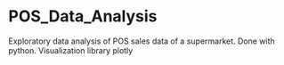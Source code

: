 # POS_Data_Analysis
Exploratory data analysis of POS sales data of a supermarket. 
Done with python. 
Visualization library plotly
